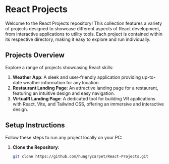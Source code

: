 # React Projects

Welcome to the React Projects repository! This collection features a variety of projects designed to showcase different aspects of React development, from interactive applications to utility tools. Each project is contained within its respective directory, making it easy to explore and run individually.

## Projects Overview

Explore a range of projects showcasing React skills:

1. **Weather App**: A sleek and user-friendly application providing up-to-date weather information for any location.
2. **Restaurant Landing Page**: An attractive landing page for a restaurant, featuring an intuitive design and easy navigation.
3. **VirtualR Landing Page**: A dedicated tool for building VR applications with React, Vite, and Tailwind CSS, offering an immersive and interactive design.

## Setup Instructions

Follow these steps to run any project locally on your PC:

1. **Clone the Repository**:
   ```bash
   git clone https://github.com/hungrycarpet/React-Projects.git
   ```
